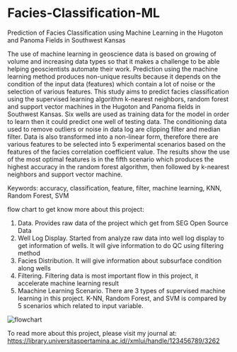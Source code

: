 # Facies-Classification-ML
Prediction of Facies Classification using Machine Learning in the Hugoton and Panoma Fields in Southwest Kansas

The use of machine learning in geoscience data is based on growing of volume and increasing data types so that it makes a challenge to be able helping geoscientists automate their work. Prediction using the machine learning method produces non-unique results because it depends on the condition of the input data (features) which contain a lot of noise or the selection of various features. This study aims to predict facies classification using the supervised learning algorithm k-nearest neighbors, random forest and support vector machines in the Hugoton and Panoma fields in Southwest Kansas. Six wells are used as training data for the model in order to learn then it could predict one well of testing data. The conditioning data used to remove outliers or noise in data log are clipping filter and median filter. Data is also transformed into a non-linear form, therefore there are various features to be selected into 5 experimental scenarios based on the features of the facies correlation coefficient value. The results show the use of the most optimal features is in the fifth scenario which produces the highest accuracy in the random forest algorithm, then followed by k-nearest neighbors and support vector machine.

Keywords: accuracy, classification, feature, filter, machine learning, KNN, Random Forest, SVM

flow chart to get know more about this project:
1. Data. Provides raw data of the project which get from SEG Open Source Data
2. Well Log Display. Started from analyze raw data into well log display to get information of wells. It will give information to do QC using filtering method
3. Facies Distribution. It will give information about subsurface condition along wells
4. Filtering. Filtering data is most important flow in this project, it accelerate machine learning result
5. Maachine Learning Scenario. There are 3 types of supervised machine learning in this project. K-NN, Random Forest, and SVM is compared by 5 scenarios which related to input variable.

![flowchart](https://user-images.githubusercontent.com/55573876/117408437-23e36080-af3a-11eb-8332-44d85168404b.PNG)

To read more about this project, please visit my journal at: https://library.universitaspertamina.ac.id//xmlui/handle/123456789/3262
